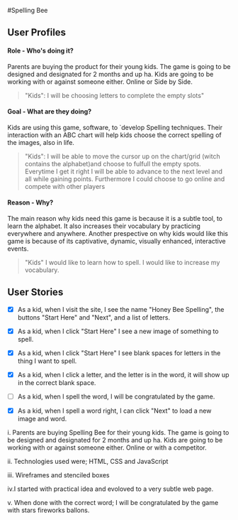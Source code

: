 #Spelling Bee

## User Profiles

#### Role - Who's doing it?

Parents are buying the product for their young kids. The game is going to be designed and designated for 2 months and up ha. Kids are going to be working with or against someone either. Online or Side by Side.

> "Kids": I will be choosing letters to complete the empty slots"

#### Goal - What are they doing?

Kids are using this game, software, to `develop Spelling techniques. Their interaction with an ABC chart will help kids choose the correct spelling of the images, also in life. 

> "Kids": I will be able to move the cursor up on the chart/grid (witch contains the alphabet)and choose to fulfull the empty spots. Everytime I get it right I will be able to advance to the next level and all while gaining points. Furthermore I could choose to go online and compete with other players

#### Reason - Why?

The main reason why kids need this game is because it is a subtle tool, to learn the alphabet. It also increases their vocabulary by practicing everywhere and anywhere. Another prespective on why kids would like this game is because of its captivative, dynamic, visually enhanced, interactive events.

> "Kids" I would like to learn how to spell. I would like to increase my vocabulary.

## User Stories

- [x] As a kid, when I visit the site, I see the name "Honey Bee Spelling", the buttons "Start Here" and "Next",
      and a list of letters.
- [x] As a kid, when I click "Start Here" I see a new image of something to spell.
- [x] As a kid, when I click "Start Here" I see blank spaces for letters in the thing I want to spell.
- [x] As a kid, when I click a letter, and the letter is in the word, it will show up in the correct blank space.
- [ ] As a kid, when I spell the word, I will be congratulated by the game.
- [x] As a kid, when I spell a word right, I can click "Next" to load a new image and word.



i. Parents are buying Spelling Bee for their young kids. The game is going to be designed and designated for 2 months and up ha. Kids are going to be working with or against someone either. Online or with a competitor.

ii. Technologies used were; HTML, CSS and JavaScript

iii. Wireframes and stenciled boxes

iv.I started with practical idea and evoloved to a very subtle web page.

v. When done with the correct word; I will be congratulated by the game with stars fireworks ballons.
